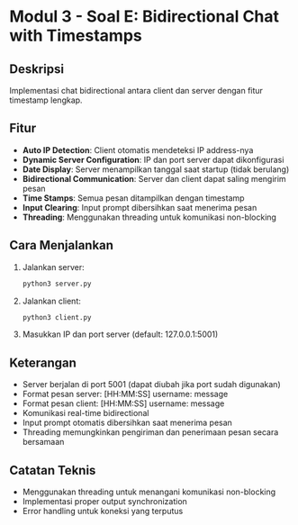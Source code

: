 # Modul 3 - Soal E: Bidirectional Chat with Timestamps

## Deskripsi
Implementasi chat bidirectional antara client dan server dengan fitur timestamp lengkap.

## Fitur
- **Auto IP Detection**: Client otomatis mendeteksi IP address-nya
- **Dynamic Server Configuration**: IP dan port server dapat dikonfigurasi
- **Date Display**: Server menampilkan tanggal saat startup (tidak berulang)
- **Bidirectional Communication**: Server dan client dapat saling mengirim pesan
- **Time Stamps**: Semua pesan ditampilkan dengan timestamp
- **Input Clearing**: Input prompt dibersihkan saat menerima pesan
- **Threading**: Menggunakan threading untuk komunikasi non-blocking

## Cara Menjalankan
1. Jalankan server:
   ```bash
   python3 server.py
   ```

2. Jalankan client:
   ```bash
   python3 client.py
   ```

3. Masukkan IP dan port server (default: 127.0.0.1:5001)

## Keterangan
- Server berjalan di port 5001 (dapat diubah jika port sudah digunakan)
- Format pesan server: [HH:MM:SS] username: message
- Format pesan client: [HH:MM:SS] username: message
- Komunikasi real-time bidirectional
- Input prompt otomatis dibersihkan saat menerima pesan
- Threading memungkinkan pengiriman dan penerimaan pesan secara bersamaan

## Catatan Teknis
- Menggunakan threading untuk menangani komunikasi non-blocking
- Implementasi proper output synchronization
- Error handling untuk koneksi yang terputus
